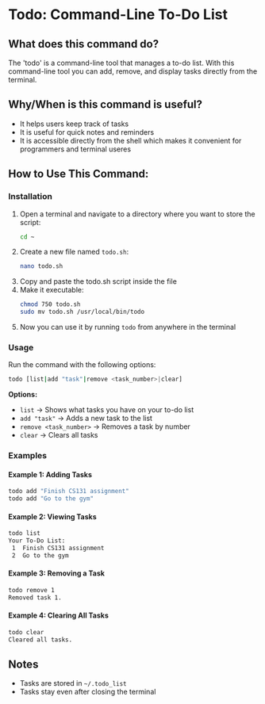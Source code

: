 # Todo: Command-Line To-Do List

## What does this command do?
The 'todo' is a command-line tool that manages a to-do list. With this command-line tool you can  add, remove, and display tasks directly from the terminal.

## Why/When is this command is useful?
- It helps users keep track of tasks
- It is useful for quick notes and reminders
- It is accessible directly from the shell which makes it convenient for programmers and terminal useres

## How to Use This Command:
### **Installation**
1. Open a terminal and navigate to a directory where you want to store the script:
   ```sh
   cd ~
   ```
2. Create a new file named `todo.sh`:
   ```sh
   nano todo.sh
   ```
3. Copy and paste the todo.sh  script inside the file
4. Make it executable:
   ```sh
   chmod 750 todo.sh
   sudo mv todo.sh /usr/local/bin/todo
   ```
5. Now you can use it by running `todo` from anywhere in the terminal

### **Usage**
Run the command with the following options:
```sh
todo [list|add "task"|remove <task_number>|clear]
```

**Options:**
- `list` → Shows what tasks you have on your to-do list
- `add "task"` → Adds a new task to the list
- `remove <task_number>` → Removes a task by number
- `clear` → Clears all tasks

### **Examples**
#### Example 1: Adding Tasks
```sh
todo add "Finish CS131 assignment"
todo add "Go to the gym"
```
#### Example 2: Viewing Tasks
```sh
todo list
Your To-Do List:
 1  Finish CS131 assignment
 2  Go to the gym
```
#### Example 3: Removing a Task
```sh
todo remove 1
Removed task 1.
```
#### Example 4: Clearing All Tasks
```sh
todo clear
Cleared all tasks.
```
## Notes
- Tasks are stored in `~/.todo_list`
- Tasks stay  even after closing the terminal


